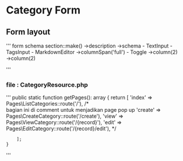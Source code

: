 # Category Form 

## Form layout 
'''
form
 schema
    section::make() 
      ->description
      ->schema
         - TextInput
         - TagsInput
         - MarkdownEditor ->columnSpan('full') 
         - Toggle
       ->column(2)  
 ->column(2)     
 
 '''

 ### file : CategoryResource.php 
'''
  public static function getPages(): array
    {
        return [
            'index' => Pages\ListCategories::route('/'),
           /*  
           bagian ini di comment untuk menjadikan page pop up
           'create' => Pages\CreateCategory::route('/create'),
            'view' => Pages\ViewCategory::route('/{record}'),
            'edit' => Pages\EditCategory::route('/{record}/edit'), */

        ];
    }
'''    